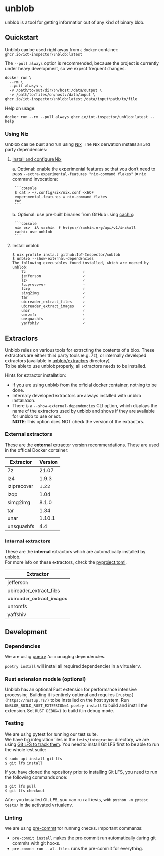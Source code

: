 # unblob

unblob is a tool for getting information out of any kind of binary blob.

## Quickstart

Unblob can be used right away from a `docker` container: \
`ghcr.io/iot-inspector/unblob:latest`

The `--pull always` option is recommended, because the project is currently under heavy development, so we expect frequent changes.


```shell
docker run \
  --rm \
  --pull always \
  -v /path/to/out/dir/on/host:/data/output \
  -v /path/to/files/on/host:/data/input \
ghcr.io/iot-inspector/unblob:latest /data/input/path/to/file
```

Help on usage:
```shell
docker run --rm --pull always ghcr.io/iot-inspector/unblob:latest --help
```

### Using Nix

Unblob can be built and run using [Nix](https://nixos.org). The Nix
derivation installs all 3rd party dependencies:

1. [Install and configure Nix](https://nixos.org/download.html)

    a. Optional: enable the experimental features so that you don't
       need to pass `--extra-experimental-features "nix-command
       flakes"` to `nix` command invocations:

        ```console
        $ cat > ~/.config/nix/nix.conf <<EOF
        experimental-features = nix-command flakes
        EOF
        ```

    b. Optional: use pre-built binaries from GitHub using [cachix](https://app.cachix.org/cache/unblob):

        ```console
        nix-env -iA cachix -f https://cachix.org/api/v1/install
        cachix use unblob
        ```

2. Install unblob

    ```console
    $ nix profile install github:IoT-Inspector/unblob
    $ unblob --show-external-dependencies
    The following executables found installed, which are needed by unblob:
        7z                          ✓
        jefferson                   ✓
        lz4                         ✓
        lziprecover                 ✓
        lzop                        ✓
        simg2img                    ✓
        tar                         ✓
        ubireader_extract_files     ✓
        ubireader_extract_images    ✓
        unar                        ✓
        unromfs                     ✓
        unsquashfs                  ✓
        yaffshiv                    ✓
    ```

## Extractors

Unblob relies on various tools for extracting the contents of a blob. These extractors are either third party tools (e.g. 7z), or internally developed extractors (available in [unblob/extractors](https://github.com/IoT-Inspector/unblob/tree/main/unblob/extractors) directory). \
To be able to use unblob properly, all extractors needs to be installed.

Hints for extractor installation:
* If you are using unblob from the official docker container, nothing to be done.
* Internally developed extractors are always installed with unblob installation.
* There is a `--show-external-dependencies` CLI option, which displays the name of the extractors used by unblob and shows if they are available for unblob to use or not. \
**NOTE**: This option does NOT check the version of the extractors.

### External extractors

These are the **external** extractor version recommendations. These are used in the official Docker container:

| Extractor                                 |   Version   |
|-------------------------------------------| ----------- |
| 7z                                        | 21.07       |
| lz4                                       | 1.9.3       |
| lziprecover                               | 1.22        |
| lzop                                      | 1.04        |
| simg2img                                  | 8.1.0       |
| tar                                       | 1.34        |
| unar                                      | 1.10.1      |
| unsquashfs                                | 4.4         |

### Internal extractors

These are the **internal** extractors which are automatically installed by unblob. \
For more info on these extractors, check the [pyproject.toml](https://github.com/IoT-Inspector/unblob/blob/main/pyproject.toml).


| Extractor                |
|--------------------------|
| jefferson                |
| ubireader_extract_files  |
| ubireader_extract_images |
| unromfs                  |
| yaffshiv                 |


## Development

### Dependencies

We are using [poetry](https://python-poetry.org/) for managing dependencies.

`poetry install` will install all required dependencies in a virtualenv.

### Rust extension module (optional)

Unblob has an optional Rust extension for performance intensive
processing. Building it is entirely optional and requires
`[rustup](https://rustup.rs/)` to be installed on the host system. Run
`UNBLOB_BUILD_RUST_EXTENSION=1 poetry install` to build and install
the extension. Set `RUST_DEBUG=1` to build it in debug mode.

### Testing

We are using pytest for running our test suite.\
We have big integration files in the `tests/integration` directory,
we are using [Git LFS to track them](https://git-lfs.github.com/).
You need to install Git LFS first to be able to run the whole test suite:

```console
$ sudo apt install git-lfs
$ git lfs install
```

If you have cloned the repository prior to installing Git LFS, you
need to run the following commands once:

```console
$ git lfs pull
$ git lfs checkout
```

After you installed Git LFS, you can run all tests, with
`python -m pytest tests/` in the activated virtualenv.

### Linting

We are using [pre-commit](https://pre-commit.com/) for running checks.
Important commands:

- `pre-commit install` makes the pre-commit run automatically
  during git commits with git hooks.
- `pre-commit run --all-files` runs the pre-commit for everything.

